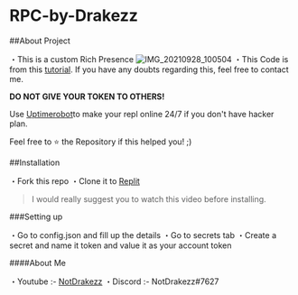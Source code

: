# RPC-by-Drakezz


##About Project

・This is a custom Rich Presence
![IMG_20210928_100504](https://user-images.githubusercontent.com/90468465/135023869-b9b14ffa-87d3-4228-aeb3-eb1dc07e0a3a.jpg)
・This Code is from this [tutorial](). If you have any doubts regarding this, feel free to contact me.


**DO NOT GIVE YOUR TOKEN TO OTHERS!**

Use [Uptimerobot](uptimerobot.com)to make your repl online 24/7 if you don't have hacker plan. 

Feel free to ⭐ the Repository if this
helped you! ;)

##Installation

・Fork this repo
・Clone it to [Replit](https://replit.com)
 
> I would really suggest you to watch this video before installing.

###Setting up

・Go to config.json and fill up the details
・Go to secrets tab
・Create a secret and name it token and value it as your account token

####About Me

・Youtube :- [NotDrakezz]() 
・Discord :- NotDrakezz#7627
